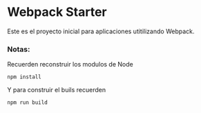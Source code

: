 # Webpack Starter

Este es el proyecto inicial para aplicaciones utitilizando Webpack.

### Notas:
Recuerden reconstruir los modulos de Node
```
npm install
```
Y para construir el buils recuerden
```
npm run build
```